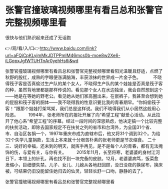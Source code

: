 # 张警官撞玻璃视频哪里有看吕总和张警官完整视频哪里看
很快与他们熟识起来还成了无话跑

👉/观/看/入/口👉http://www.baidu.com/link?url=aFQjCpKLyjmMkJDTPPmIM46mcs0b-moe8w2Xe6-iLGqpxJgfWTUHTnAr0yehHs6i&wd

张警官撞玻璃视频哪里有看吕总和张警官完整视频哪里看阳光温暖且舒适，点燃了秋野的殷红，成熟的字眼便涨满脑海，丰获涂抹的世界成一片金子色。　
　　不晓得筏子客是否真偷过生产队的某个女人，不晓得生产队的某个娃娃是否真是筏子客的种，虽然背地里都是那样传说的。看见那个女人在水边独坐，我会自然想到这个——她是在等她的野老公。看见她从她们家高圈出来，在嵌裤子，我甚至会想到她的屁股和筏子客的胴体——我不晓得我的性意识要比我的青春期早。“你妈偷筏子客！”跟那个娃娃打架骂架，我们总是这样说。我们不晓得我们从小居然这般用心险恶。
　　1994年，张老师所在的报社开展了向“希望工程”献爱心活动。从此拉开了他心系“希望工程”的序幕。经过一段时间的深思熟虑，他决定搞一个比较完整的扶贫活动，即除去国家规定不在扶贫之列的省市和台湾外，为全国31个省、市、自治区各捐一个，1997年重庆市成为直辖市后，他又将31个调到32个。为给32个失学儿童捐款，生活上本来就十分艰苦朴素的张老师更是节衣缩食。
	二十三、说好的幸福，还未到的明天，就挥手再见，是不是每个人的青春，都有无法掩饰的伤，与爱有关，与你有关。
　　2015年11月，长至将寒，老婆婆的身材江河日下，本领上的针孔，再也找不到一块完备的皮肤。12月，老婆婆病笃，饭菜愈发缩小，巨细便失禁。儿子、女儿、儿媳从各地赶回顾，没日没夜的换尿布，换床被，可结果仍旧没能留住她归去的仙灵，轻轻长舒一口吻，静静的去了。

张警官撞玻璃视频哪里有看吕总和张警官完整视频哪里看
